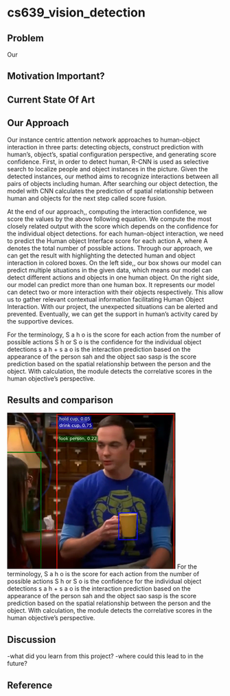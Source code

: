 # cs639_vision_detection

## Problem
Our 

## Motivation Important?

## Current State Of Art

## Our Approach 
Our  instance centric attention network approaches to human-object interaction in three parts: detecting objects, construct prediction with human’s, object’s, spatial configuration perspective, and generating score confidence.
First, in order to detect human, R-CNN is used as selective search to localize people and object instances in the picture. Given the detected instances, our method aims to recognize interactions between all pairs of objects including human.
After searching our object detection, the model with CNN calculates the prediction of spatial relationship between human and objects for the next step called score fusion.

At the end of our approach,, computing the interaction confidence, we score the values by the above following equation. We compute the most closely related output with the score which depends on the confidence for the individual object detections. for each human-object interaction, we need to predict the Human object Interface score for each action A, where A denotes the total number of possible actions.
Through our approach, we can get the result with highlighting the detected human and object interaction in colored boxes.
On the left side,, our box shows our model can predict multiple situations in the given data, which means our model can detect different actions and objects in one human object.
On the right side, our model can predict more than one human box.
It represents our model can detect two or more interaction with their objects respectively.
This allow us to gather relevant contextual information facilitating Human Object Interaction.
With our project, the unexpected situations can be alerted and prevented.
Eventually, we can get the support in human’s activity cared by the supportive devices. 

For the terminology,
S a h o is the score for each action from the number of possible actions
S h or S o is the confidence for the individual object detections
s a h + s a o is the interaction prediction based on the appearance of the person sah and the object sao
sasp is  the score prediction based on the spatial relationship between the person and the object.
With calculation, the module detects the correlative scores in the human objective’s perspective.

## Results and comparison
![img1](person.png)
For the terminology,
S a h o is the score for each action from the number of possible actions
S h or S o is the confidence for the individual object detections
s a h + s a o is the interaction prediction based on the appearance of the person sah and the object sao
sasp is  the score prediction based on the spatial relationship between the person and the object.
With calculation, the module detects the correlative scores in the human objective’s perspective.

## Discussion 
-what did you learn from this project?
-where could this lead to in the future? 




## Reference

